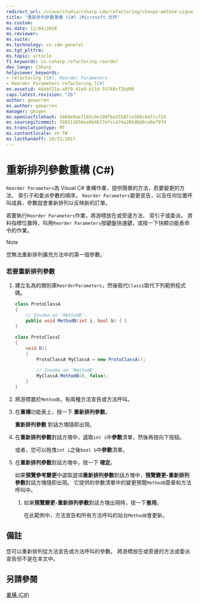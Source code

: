 ```yaml
---
redirect_url: /visualstudio/csharp-ide/refactoring/change-method-signature
title: "重新排列參數重構 (C#) |Microsoft 文件"
ms.custom: 
ms.date: 11/04/2016
ms.reviewer: 
ms.suite: 
ms.technology: vs-ide-general
ms.tgt_pltfrm: 
ms.topic: article
f1_keywords: vs.csharp.refactoring.reorder
dev_langs: CSharp
helpviewer_keywords:
- refactoring [C#], Reorder Parameters
- Reorder Parameters refactoring [C#]
ms.assetid: 4dabf21a-a9f0-41e9-b11b-55760cf2bd90
caps.latest.revision: "26"
author: gewarren
ms.author: gewarren
manager: ghogen
ms.openlocfilehash: 3469e9ae7101c9e180fba5558fce389c6dfcc72d
ms.sourcegitcommit: f40311056ea0b4677efcca74a285dbb0ce0e7974
ms.translationtype: MT
ms.contentlocale: zh-TW
ms.lasthandoff: 10/31/2017
---
```

# <a name="reorder-parameters-refactoring-c"></a>重新排列參數重構 (C#)
`Reorder Parameters`為 Visual C# 重構作業，提供簡單的方法，若要變更的方法、 索引子和委派參數的順序。 `Reorder Parameters`變更宣告，以及任何位置呼叫成員，參數就會重新排列以反映新的訂單。  
  
 若要執行`Reorder Parameters`作業，將游標放在或旁邊方法、 索引子或委派。 資料指標位置時，叫用`Reorder Parameters`按鍵盤快速鍵，或按一下快顯功能表命令的作業。  
  
> [!NOTE]
>  您無法重新排列擴充方法中的第一個參數。  
  
### <a name="to-reorder-parameters"></a>若要重新排列參數  
  
1.  建立名為的類別庫`ReorderParameters`，然後取代`Class1`取代下列範例程式碼。  
  
    ```csharp  
    class ProtoClassA  
    {  
        // Invoke on 'MethodB'.  
        public void MethodB(int i, bool b) { }  
    }  
  
    class ProtoClassC  
    {  
        void D()  
        {  
            ProtoClassA MyClassA = new ProtoClassA();  
  
            // Invoke on 'MethodB'.  
            MyClassA.MethodB(0, false);  
        }  
    }  
    ```  
  
2.  將游標置於`MethodB`，有兩種方法宣告或方法呼叫。  
  
3.  在**重構**功能表上，按一下 **重新排列參數**。  
  
     **重新排列參數** 對話方塊隨即出現。  
  
4.  在**重新排列參數**對話方塊中，選取`int i`中**參數**清單，然後再按向下按鈕。  
  
     或者，您可以拖曳`int i`之後`bool b`中**參數**清單。  
  
5.  在**重新排列參數**對話方塊中，按一下 **確定**。  
  
     如果**預覽參考變更**中選取選項**重新排列參數**對話方塊中，**預覽變更-重新排列參數**對話方塊隨即出現。 它提供的參數清單中的變更預覽`MethodB`簽章和方法呼叫中。  
  
    1.  如果**預覽變更-重新排列參數**對話方塊出現時，按一下**套用**。  
  
         在此範例中，方法宣告和所有方法呼叫的站台`MethodB`會更新。  
  
## <a name="remarks"></a>備註  
 您可以重新排列從方法宣告或方法呼叫的參數。 將游標放在或旁邊的方法或委派宣告但不是在本文中。  
  
## <a name="see-also"></a>另請參閱  
 [重構 (C#)](refactoring-csharp.md)